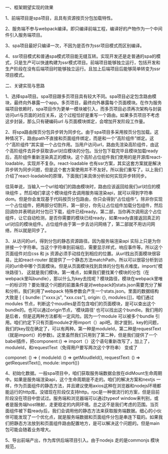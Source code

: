 一、框架期望实现的效果

1、前端项目是spa项目，且具有资源按页分包加载特性。

2、服务端不参与webpack编译。即只编译前端工程，编译好的产物作为一个中间件引入服务端项目。

3、spa项目最好只编译一次，不因为是否作为ssr项目模式而区别编译。

4、ssr项目模式和普通spa模式项目能无缝互转。实现开发还是走普通的spa的模式，只是生产可以快速构建为ssr模式项目。前端项目能够独立运行，包括开发和生产阶段在没有后端项目时能够独立运行。且加上后端项目后能够简单转变为ssr项目模式。

二、关键实现与思路

1、选择spa项目。spa项目跟多页项目具有较大不同。spa项目必定包含路由模块，最终向外暴露一个app。多页项目，最终向外暴露每个页面模块。在作为服务端项目依赖时，spa项目作为更单一模块被引入，而多页项目必须再次架构与封装访问url与页面的对应关系，这个过程恰好是重写一个路由。如果多页项目不考虑这步封装，那么只有硬编码url 与页面模块绑定，会增加开发阶段工作量。

2、将spa路由按页分包异步转为同步化。由于spa项目多采用按页分包加载。这种情况下，路由path不直接和页面组件绑定，而是和一个“高阶组件”绑定。这个“高阶组件“其实是一个占位作用。当用户访问url，路由先渲染高阶组件，由这个高阶组件去异步获取该url对应模块的分包。当分包下载完毕且模块加载ready后，高阶组件重新渲染真正的模块。这个高阶占位组件我们使用的是开源库react-loadable，实现并不复杂。react-loadable 也有ssr方案，其实这套方案就是解决异步转为同步问题，但是这个套方案使用并不不友好。所以我们重写了。以上我们介绍了react-loadable的原理，下面我们来具体分析如何实现异步转同步。

往简单说，当输入一个url给咱们的路由模块时，路由应该返回给我们url对应的模块组件 。然后咱们拿这个模块组件去调用服务端渲染api，就可以得到字符串dom。但是你会发现基于代码按页分包路由，你只会得到“占位组件“。除非你实现一个占位组件，把两部分切割开。第一部分，你先让占位组件加载分包组件，然后回调你并表明此时分包已下载，组件已经ready。第二部，当你再次调用这个占位组件，让它自动检测，是否你需要的模块已经ready，如果ready直接返回真正的url对应的模块组件。占位组件由于第一步去访问网络了，第二部就不用访问网络，所以就是同步了。

3、从访问的url，得到分包的静态资源路径。因为服务端渲染api 实际上只是为你拼接一个字符串。当这个字符串到前端后，需要显示样式，响应事件等。所以这个页面组件对应css 和 js 资源必须手动挂在到相应的位置。从url找出页面模块很容易，比如react-router 就提供了一个静态方法matchPath，所以可以很容分析到访问的url命中哪个页面模块。但是从页面模块找到具体的分包有点难度。import\('模块路径‘\)， 这就是我们模块。第一难点，如果我们要找某个模块的分包（在webpack里叫bundle），那以什么为key去找呢？模块路径，模块在webpack里唯一的标识符？要处理这个问题的前置条件是对webpack的stats.json需要充分了解和分析。我们利用了webpack 特殊参数会产生一个stats.json。里面的数据结构大致是 \[ { bundle: \["xxxx.js",  "xxx.css"\], origin: {}, modules:\[\]\]，咱们通过modules 节点，判断这个moudles是否包含咱们的页面模块，是可以查出这个bundle的。也可以通过origin节点，'模块路径‘ 也可以找出这个bundle。我们用的是后者，但是这两种方法都有一定风险。因为一个module 可以被多个bundle 引用。咱们约定下只有页面module才用import（）api吧。刚才提到，key的问题，我们的key现在确定了，可以有两种。第一种是moduleId，第二种是requestText（就是import\(）的参数\)。这里虽然我们只用到了第二种，但是我们提供了一个babel插件，把component:\(\) =&gt; import（）这个语句重新改写了，加上了，moduleId，和requestText（免得用户要写两次这个字符串） 变成了

componet: \(\) =&gt; {  moduleId: \(\) =&gt; getMoudleId\(\), requestText: \(\) =&gt; getRequestText\(\), module: import\(\)}

4、初始化数据。一般spa项目中，咱们获取服务端数据会放在didMount生命周期中。如果是服务端渲染api，这个生命周期是不走的。咱们的解决方案和nextjs 一样，作为页面组件的静态方法，并且建议使用axios这种在浏览器和nodejs环境都能运行的http库。没错现在阶段仅支持http。rpc是一种很流行的方案，但是目前阶段没在项目中尝试过。服务端和浏览器端可以通过typeof window来判别，或者是服务端host映射，走更稳定的内网环境。总之这不是我们考虑的范围。当页面组件被下载ready后，我们会调用他的静态方法来获取服务端数据。细心的小伙伴可能发现了一个优化点，就是服务端数据和页面组件分包是串连下载的。如果我们把静态方法放到和页面组件路由配置地方，是可以解决这个问题的。但是main包可能会随着业务增大。

5、导出前端产出，作为库供后端项目引入。由于nodejs 走的是commonjs 模块规范，

